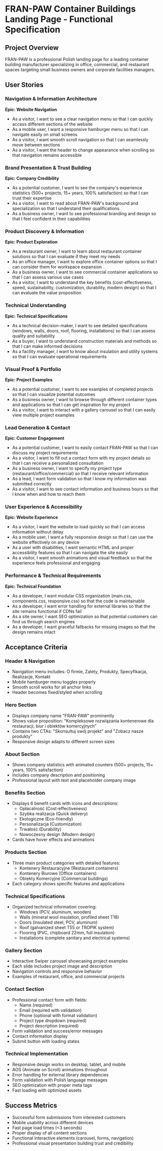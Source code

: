 # FRAN-PAW Container Buildings Landing Page - Functional Specification

## Project Overview
FRAN-PAW is a professional Polish landing page for a leading container building manufacturer specializing in office, commercial, and restaurant spaces targeting small business owners and corporate facilities managers.

## User Stories

### Navigation & Information Architecture

**Epic: Website Navigation**
- As a visitor, I want to see a clear navigation menu so that I can quickly access different sections of the website
- As a mobile user, I want a responsive hamburger menu so that I can navigate easily on small screens
- As a visitor, I want smooth scroll navigation so that I can seamlessly move between sections
- As a visitor, I want the header to change appearance when scrolling so that navigation remains accessible

### Brand Presentation & Trust Building

**Epic: Company Credibility**
- As a potential customer, I want to see the company's experience statistics (500+ projects, 15+ years, 100% satisfaction) so that I can trust their expertise
- As a visitor, I want to read about FRAN-PAW's background and specialization so that I understand their qualifications
- As a business owner, I want to see professional branding and design so that I feel confident in their capabilities

### Product Discovery & Information

**Epic: Product Exploration**
- As a restaurant owner, I want to learn about restaurant container solutions so that I can evaluate if they meet my needs
- As an office manager, I want to explore office container options so that I can consider them for workspace expansion
- As a business owner, I want to see commercial container applications so that I can assess various use cases
- As a visitor, I want to understand the key benefits (cost-effectiveness, speed, sustainability, customization, durability, modern design) so that I can evaluate the value proposition

### Technical Understanding

**Epic: Technical Specifications**
- As a technical decision-maker, I want to see detailed specifications (windows, walls, doors, roof, flooring, installations) so that I can assess quality and suitability
- As a buyer, I want to understand construction materials and methods so that I can make informed decisions
- As a facility manager, I want to know about insulation and utility systems so that I can evaluate operational requirements

### Visual Proof & Portfolio

**Epic: Project Examples**
- As a potential customer, I want to see examples of completed projects so that I can visualize potential outcomes
- As a business owner, I want to browse through different container types and applications so that I can get inspiration for my project
- As a visitor, I want to interact with a gallery carousel so that I can easily view multiple project examples

### Lead Generation & Contact

**Epic: Customer Engagement**
- As a potential customer, I want to easily contact FRAN-PAW so that I can discuss my project requirements
- As a visitor, I want to fill out a contact form with my project details so that I can receive a personalized consultation
- As a business owner, I want to specify my project type (restaurant/office/commercial) so that I receive relevant information
- As a lead, I want form validation so that I know my information was submitted correctly
- As a visitor, I want to see contact information and business hours so that I know when and how to reach them

### User Experience & Accessibility

**Epic: Website Experience**
- As a visitor, I want the website to load quickly so that I can access information without delay
- As a mobile user, I want a fully responsive design so that I can use the website effectively on any device
- As a user with disabilities, I want semantic HTML and proper accessibility features so that I can navigate the site easily
- As a visitor, I want smooth animations and visual feedback so that the experience feels professional and engaging

### Performance & Technical Requirements

**Epic: Technical Foundation**
- As a developer, I want modular CSS organization (main.css, components.css, responsive.css) so that the code is maintainable
- As a developer, I want error handling for external libraries so that the site remains functional if CDNs fail
- As a site owner, I want SEO optimization so that potential customers can find us through search engines
- As a developer, I want graceful fallbacks for missing images so that the design remains intact

## Acceptance Criteria

### Header & Navigation
- Navigation menu includes: O firmie, Zalety, Produkty, Specyfikacja, Realizacje, Kontakt
- Mobile hamburger menu toggles properly
- Smooth scroll works for all anchor links
- Header becomes fixed/styled when scrolling

### Hero Section
- Displays company name "FRAN-PAW" prominently
- Shows value proposition: "Kompleksowe rozwiązania kontenerowe dla restauracji, biur i obiektów komercyjnych"
- Contains two CTAs: "Skonsultuj swój projekt" and "Zobacz nasze produkty"
- Responsive design adapts to different screen sizes

### About Section
- Shows company statistics with animated counters (500+ projects, 15+ years, 100% satisfaction)
- Includes company description and positioning
- Professional layout with text and placeholder company image

### Benefits Section
- Displays 6 benefit cards with icons and descriptions:
  - Opłacalność (Cost-effectiveness)
  - Szybka realizacja (Quick delivery)
  - Ekologiczne (Eco-friendly)
  - Personalizacja (Customization)
  - Trwałość (Durability)
  - Nowoczesny design (Modern design)
- Cards have hover effects and animations

### Products Section
- Three main product categories with detailed features:
  - Kontenery Restauracyjne (Restaurant containers)
  - Kontenery Biurowe (Office containers)
  - Obiekty Komercyjne (Commercial buildings)
- Each category shows specific features and applications

### Technical Specifications
- Organized technical information covering:
  - Windows (PCV, aluminum, wooden)
  - Walls (mineral wool insulation, profiled sheet T18)
  - Doors (insulated steel, PCV, aluminum)
  - Roof (galvanized sheet T55 or TROPIK system)
  - Flooring (PVC, chipboard 22mm, full insulation)
  - Installations (complete sanitary and electrical systems)

### Gallery Section
- Interactive Swiper carousel showcasing project examples
- Each slide includes project image and description
- Navigation controls and responsive behavior
- Examples of restaurant, office, and commercial projects

### Contact Section
- Professional contact form with fields:
  - Name (required)
  - Email (required with validation)
  - Phone (optional with format validation)
  - Project type dropdown (required)
  - Project description (required)
- Form validation and success/error messages
- Contact information display
- Submit button with loading states

### Technical Implementation
- Responsive design works on desktop, tablet, and mobile
- AOS (Animate on Scroll) animations throughout
- Error handling for external library dependencies
- Form validation with Polish language messages
- SEO optimization with proper meta tags
- Fast loading with optimized assets

## Success Metrics
- Successful form submissions from interested customers
- Mobile usability across different devices
- Fast page load times (<3 seconds)
- Proper display of all content sections
- Functional interactive elements (carousel, forms, navigation)
- Professional visual presentation building trust and credibility